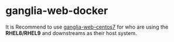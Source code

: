 # ganglia-web-docker

It is Recommend to use [ganglia-web-centos7](/ganglia-web-centos7) for who are using the **RHEL8/RHEL9** and  downstreams as their host system.
